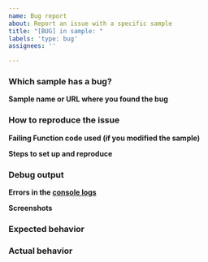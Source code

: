 ```yaml
---
name: Bug report
about: Report an issue with a specific sample
title: "[BUG] in sample: "
labels: 'type: bug'
assignees: ''

---
```


### Which sample has a bug?

**Sample name or URL where you found the bug**

### How to reproduce the issue

**Failing Function code used (if you modified the sample)**

**Steps to set up and reproduce**

<!-- Help us diagnose the issue. Please provide detailed instructions to run your minimal repro or to recreate the environment -->

### Debug output

<!-- Provide any error messages or screenshots of unexpected behavior -->

**Errors in the [console logs](https://console.firebase.google.com/project/_/functions/logs?search=&severity=DEBUG)**

**Screenshots**

### Expected behavior

<!-- What is the expected behavior? -->

### Actual behavior

<!-- What is the actual behavior? -->
